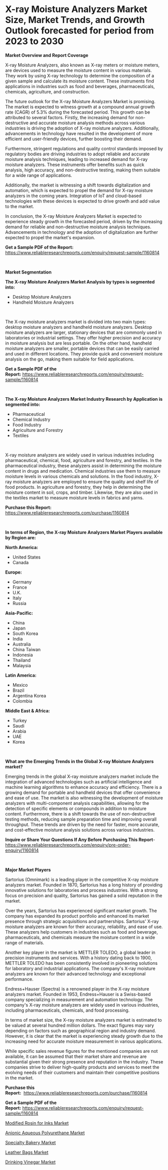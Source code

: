 <p><h1>X-ray Moisture Analyzers Market Size, Market Trends, and Growth Outlook forecasted for period from 2023 to 2030</h1></p><p><strong>Market Overview and Report Coverage</strong></p>
<p><p>X-ray Moisture Analyzers, also known as X-ray meters or moisture meters, are devices used to measure the moisture content in various materials. They work by using X-ray technology to determine the composition of a given sample and calculate its moisture content. These instruments find applications in industries such as food and beverages, pharmaceuticals, chemicals, agriculture, and construction.</p><p>The future outlook for the X-ray Moisture Analyzers Market is promising. The market is expected to witness growth at a compound annual growth rate (CAGR) of 5.3% during the forecasted period. This growth can be attributed to several factors. Firstly, the increasing demand for non-destructive and accurate moisture analysis methods across various industries is driving the adoption of X-ray moisture analyzers. Additionally, advancements in technology have resulted in the development of more efficient and user-friendly devices, further boosting their demand. </p><p>Furthermore, stringent regulations and quality control standards imposed by regulatory bodies are driving industries to adopt reliable and accurate moisture analysis techniques, leading to increased demand for X-ray moisture analyzers. These instruments offer benefits such as quick analysis, high accuracy, and non-destructive testing, making them suitable for a wide range of applications.</p><p>Additionally, the market is witnessing a shift towards digitalization and automation, which is expected to propel the demand for X-ray moisture analyzers in the coming years. Integration of IoT and cloud-based technologies with these devices is expected to drive growth and add value to the market.</p><p>In conclusion, the X-ray Moisture Analyzers Market is expected to experience steady growth in the forecasted period, driven by the increasing demand for reliable and non-destructive moisture analysis techniques. Advancements in technology and the adoption of digitalization are further expected to propel the market's expansion.</p></p>
<p><strong>Get a Sample PDF of the Report:</strong> <a href="https://www.reliableresearchreports.com/enquiry/request-sample/1160814">https://www.reliableresearchreports.com/enquiry/request-sample/1160814</a></p>
<p>&nbsp;</p>
<p><strong>Market Segmentation</strong></p>
<p><strong>The X-ray Moisture Analyzers Market Analysis by types is segmented into:</strong></p>
<p><ul><li>Desktop Moisture Analyzers</li><li>Handheld Moisture Analyzers</li></ul></p>
<p>&nbsp;</p>
<p><p>The X-ray moisture analyzers market is divided into two main types: desktop moisture analyzers and handheld moisture analyzers. Desktop moisture analyzers are larger, stationary devices that are commonly used in laboratories or industrial settings. They offer higher precision and accuracy in moisture analysis but are less portable. On the other hand, handheld moisture analyzers are smaller, portable devices that can be easily carried and used in different locations. They provide quick and convenient moisture analysis on the go, making them suitable for field applications.</p></p>
<p><strong>Get a Sample PDF of the Report:</strong>&nbsp;<a href="https://www.reliableresearchreports.com/enquiry/request-sample/1160814">https://www.reliableresearchreports.com/enquiry/request-sample/1160814</a></p>
<p>&nbsp;</p>
<p><strong>The X-ray Moisture Analyzers Market Industry Research by Application is segmented into:</strong></p>
<p><ul><li>Pharmaceutical</li><li>Chemical Industry</li><li>Food Industry</li><li>Agriculture and Forestry</li><li>Textiles</li></ul></p>
<p>&nbsp;</p>
<p><p>X-ray moisture analyzers are widely used in various industries including pharmaceutical, chemical, food, agriculture and forestry, and textiles. In the pharmaceutical industry, these analyzers assist in determining the moisture content in drugs and medication. Chemical industries use them to measure moisture levels in various chemicals and solutions. In the food industry, X-ray moisture analyzers are employed to ensure the quality and shelf life of food products. In agriculture and forestry, they help in determining the moisture content in soil, crops, and timber. Likewise, they are also used in the textiles market to measure moisture levels in fabrics and yarns.</p></p>
<p><strong>Purchase this Report:</strong>&nbsp; <a href="https://www.reliableresearchreports.com/purchase/1160814">https://www.reliableresearchreports.com/purchase/1160814</a></p>
<p>&nbsp;</p>
<p><strong>In terms of Region, the X-ray Moisture Analyzers Market Players available by Region are:</strong></p>
<p>
    <p> <strong> North America: </strong>
        <ul>
            <li>United States</li>
            <li>Canada</li>
        </ul>
        </p> 
    <p> <strong> Europe: </strong>
        <ul>
            <li>Germany</li>
            <li>France</li>
            <li>U.K.</li>
            <li>Italy</li>
            <li>Russia</li>
        </ul>
        </p> 
    <p> <strong> Asia-Pacific: </strong>
        <ul>
            <li>China</li>
            <li>Japan</li>
            <li>South Korea</li>
            <li>India</li>
            <li>Australia</li>
            <li>China Taiwan</li>
            <li>Indonesia</li>
            <li>Thailand</li>
            <li>Malaysia</li>
        </ul>
        </p> 
    <p> <strong> Latin America: </strong>
        <ul>
            <li>Mexico</li>
            <li>Brazil</li>
            <li>Argentina Korea</li>
            <li>Colombia</li>
        </ul>
        </p> 
    <p> <strong> Middle East & Africa: </strong>
        <ul>
            <li>Turkey</li>
            <li>Saudi</li>
            <li>Arabia</li>
            <li>UAE</li>
            <li>Korea</li>
        </ul>
    </p>
    </p>
<p>&nbsp;</p>
<p><strong>What are the Emerging Trends in the Global X-ray Moisture Analyzers market?</strong></p>
<p><p>Emerging trends in the global X-ray moisture analyzers market include the integration of advanced technologies such as artificial intelligence and machine learning algorithms to enhance accuracy and efficiency. There is a growing demand for portable and handheld devices that offer convenience and ease of use. The market is also witnessing the development of moisture analyzers with multi-component analysis capabilities, allowing for the detection of specific elements or compounds in addition to moisture content. Furthermore, there is a shift towards the use of non-destructive testing methods, reducing sample preparation time and improving overall throughput. These trends are driven by the need for faster, more accurate, and cost-effective moisture analysis solutions across various industries.</p></p>
<p><strong>Inquire or Share Your Questions If Any Before Purchasing This Report</strong>- <a href="https://www.reliableresearchreports.com/enquiry/pre-order-enquiry/1160814">https://www.reliableresearchreports.com/enquiry/pre-order-enquiry/1160814</a></p>
<p>&nbsp;</p>
<p><strong>Major Market Players</strong></p>
<p><p>Sartorius (Omnimark) is a leading player in the competitive X-ray moisture analyzers market. Founded in 1870, Sartorius has a long history of providing innovative solutions for laboratories and process industries. With a strong focus on precision and quality, Sartorius has gained a solid reputation in the market.</p><p>Over the years, Sartorius has experienced significant market growth. The company has expanded its product portfolio and enhanced its market presence through strategic acquisitions and partnerships. Sartorius' X-ray moisture analyzers are known for their accuracy, reliability, and ease of use. These analyzers help customers in industries such as food and beverage, pharmaceuticals, and chemicals measure the moisture content in a wide range of materials.</p><p>Another key player in the market is METTLER TOLEDO, a global leader in precision instruments and services. With a history dating back to 1900, METTLER TOLEDO has been consistently involved in pioneering solutions for laboratory and industrial applications. The company's X-ray moisture analyzers are known for their advanced technology and exceptional performance.</p><p>Endress+Hauser (Spectra) is a renowned player in the X-ray moisture analyzers market. Founded in 1953, Endress+Hauser is a Swiss-based company specializing in measurement and automation technology. The company's X-ray moisture analyzers are widely used in various industries, including pharmaceuticals, chemicals, and food processing.</p><p>In terms of market size, the X-ray moisture analyzers market is estimated to be valued at several hundred million dollars. The exact figures may vary depending on factors such as geographical region and industry demand. However, it is clear that the market is experiencing steady growth due to the increasing need for accurate moisture measurement in various applications.</p><p>While specific sales revenue figures for the mentioned companies are not available, it can be assumed that their market share and revenue are substantial given their strong presence and reputation in the industry. These companies strive to deliver high-quality products and services to meet the evolving needs of their customers and maintain their competitive positions in the market.</p></p>
<p><strong>Purchase this Report:</strong>&nbsp;&nbsp;<a href="https://www.reliableresearchreports.com/purchase/1160814">https://www.reliableresearchreports.com/purchase/1160814</a></p>
<p></p>
<p><strong>Get a Sample PDF of the Report:</strong>&nbsp;<a href="https://www.reliableresearchreports.com/enquiry/request-sample/1160814">https://www.reliableresearchreports.com/enquiry/request-sample/1160814</a></p>
<p><p><a href="https://github.com/RichRobinson5/Market-Research-Report-List-1/blob/main/modified-rosin-for-inks-market.md">Modified Rosin for Inks Market</a></p><p><a href="https://github.com/RoccoManning/Market-Research-Report-List-1/blob/main/anionic-aqueous-polyurethane-market.md">Anionic Aqueous Polyurethane Market</a></p><p><a href="https://www.linkedin.com/pulse/specialty-bakery-market-size-share-global-analysis-report-flxie/">Specialty Bakery Market</a></p><p><a href="https://medium.com/@ransomjohns101/leather-bags-market-size-growth-forecast-2023-2030-709b99917f1f">Leather Bags Market</a></p><p><a href="https://www.linkedin.com/pulse/drinking-vinegar-market-research-report-provides-thorough-industry-rhkkf/">Drinking Vinegar Market</a></p></p>